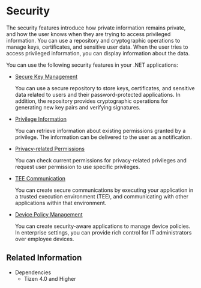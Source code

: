 # Security


The security features introduce how private information remains private, and how the user knows when they are trying to access privileged information. You can use a repository and cryptographic operations to manage keys, certificates, and sensitive user data. When the user tries to access privileged information, you can display information about the data.

You can use the following security features in your .NET applications:

-   [Secure Key Management](secure-repository.md)

    You can use a secure repository to store keys, certificates, and sensitive data related to users and their password-protected applications. In addition, the repository provides cryptographic operations for generating new key pairs and verifying signatures.

-   [Privilege Information](privilege.md)

    You can retrieve information about existing permissions granted by a privilege. The information can be delivered to the user as a notification.

-   [Privacy-related Permissions](privacy-related-permissions.md)

    You can check current permissions for privacy-related privileges and request user permission to use specific privileges.

-   [TEE Communication](tee-client.md)

    You can create secure communications by executing your application in a trusted execution environment (TEE), and communicating with other applications within that environment.

-   [Device Policy Management](dpm.md)

    You can create security-aware applications to manage device policies. In enterprise settings, you can provide rich control for IT administrators over employee devices.

## Related Information
* Dependencies
  -   Tizen 4.0 and Higher
